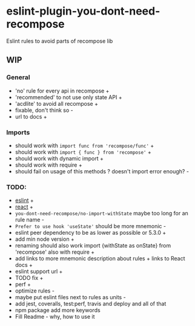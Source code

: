 # eslint-plugin-you-dont-need-recompose

Eslint rules to avoid parts of recompose lib

## WIP

### General

- 'no' rule for every api in recompose +
- 'recommended' to not use only state API +
- 'acdlite' to avoid all recompose +
- fixable, don't think so -
- url to docs +

### Imports

- should work with `import func from 'recompose/func'` +
- should work with `import { func } from 'recompose'` +
- should work with dynamic import +
- should work with require +
- should fail on usage of this methods ? doesn't import error enough? -

### TODO:

- [eslint](https://eslint.org/docs/developer-guide/working-with-rules) +
- [react](https://reactjs.org/docs/hooks-faq.html#do-hooks-replace-render-props-and-higher-order-components) +
- `you-dont-need-recompose/no-import-withState` maybe too long for an rule name -
- `Prefer to use hook 'useState'` should be more mnemonic -
- eslint peer dependency to be as lower as possible or 5.3.0 +
- add min node version +
- renaming should also work import {withState as onState} from 'recompose' also with require +
- add links to more mnemonic description about rules + links to React docs +
- eslint support url +
- TODO fix +
- perf +
- optimize rules -
- maybe put eslint files next to rules as units -
- add jest, coveralls, test:perf, travis and deploy and all of that
- npm package add more keywords
- Fill Readme - why, how to use it
